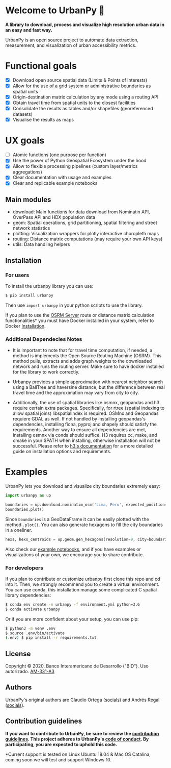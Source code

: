 # Welcome to UrbanPy :city_sunrise:

**A library to download, process and visualize high resolution urban data in an easy and fast way.**

UrbanPy is an open source project to automate data extraction, measurement, and visualization of urban accessibility metrics.

# Functional goals

- [x] Download open source spatial data (Limits & Points of Interests)
- [x] Allow for the use of a grid system or administrative boundaries as spatial units
- [x] Origin-destination matrix calculation by any mode using a routing API
- [x] Obtain travel time from spatial units to the closest facilities
- [x] Consolidate the results as tables and/or shapefiles (georeferenced datasets)
- [x] Visualise the results as maps

# UX goals

- [ ] Atomic functions (one purpose per function)
- [x] Use the power of Python Geospatial Ecosystem under the hood
- [x] Allow to flexible processing pipelines (custom layer/metrics aggregations)
- [x] Clear documentation with usage and examples
- [x] Clear and replicable example notebooks

## Main modules

- download: Main functions for data download from Nominatin API, OverPass API and HDX population data
- geom: Spatial operations, grid partitioning, spatial filtering and street network statistics
- plotting: Visualization wrappers for plotly interactive choropleth maps
- routing: Distance matrix computations (may require your own API keys)
- utils: Data handling helpers

## Installation

### For users

To install the urbanpy library you can use:

```sh
$ pip install urbanpy
```

Then use `import urbanpy` in your python scripts to use the library.

If you plan to use the [OSRM Server](http://project-osrm.org/) route or distance matrix calculation functionalities* you must have Docker installed in your system, refer to Docker [Installation](https://www.docker.com/products/docker-desktop).


### Additional Dependecies Notes

- It is important to note that for travel time computation, if needed, a method is implements the Open Source Routing Machine (OSRM). This method pulls, extracts and adds graph weights to the downloaded network and runs the routing server. Make sure to have docker installed for the library to work correctly.

- Urbanpy provides a simple approximation with nearest neighbor search using a BallTree and haversine distance, but the difference between real travel time and the approximation may vary from city to city.  

- Additionally, the use of spatial libraries like osmnx, geopandas and h3 require certain extra packages. Specifically, for rtree (spatial indexing to allow spatial joins) libspatialindex is required. OSMnx and Geopandas requiere GDAL as well. If not handled by installing geopandas's dependencies, installing fiona, pyproj and shapely should satisfy the requirements. Another way to ensure all dependencies are met, installing osmnx via conda should suffice. H3 requires cc, make, and cmake in your $PATH when installing, otherwise installation will not be successful. Please refer to [h3's documentation](https://github.com/uber/h3) for a more
detailed guide on installation options and requirements.

# Examples

UrbanPy lets you download and visualize city boundaries extremely easy:
```python
import urbanpy as up

boundaries = up.download.nominatim_osm('Lima, Peru', expected_position=2)
boundaries.plot()
```

Since `boundaries` is a GeoDataFrame it can be easily plotted with the method `.plot()`. You can also generate hexagons to fill the city boundaries in a oneliner.

```python
hexs, hexs_centroids = up.geom.gen_hexagons(resolution=9, city=boundaries)
```

Also check our [example notebooks](/notebooks), and if you have examples or visualizations of your own, we encourage you to share contribute.

### For developers

If you plan to contribute or customize urbanpy first clone this repo and cd into it. Then, we strongly recommend you to create a virtual environment. You can use conda, this installation manage some complicated C spatial library dependencies:

```sh
$ conda env create -n urbanpy -f environment.yml python=3.6
$ conda activate urbanpy
```

Or if you are more confident about your setup, you can use pip:

```sh
$ python3 -m venv .env
$ source .env/bin/activate
(.env) $ pip install -r requirements.txt
```

## License

Copyright © 2020. Banco Interamericano de Desarrollo ("BID"). Uso autorizado. [AM-331-A3](/LICENSE.md)

## Authors

UrbanPy's original authors are Claudio Ortega ([socials](https://www.linkedin.com/in/claudioortega27/)) and Andrés Regal ([socials](https://www.linkedin.com/in/andrés-regal/)).

## Contribution guidelines

**If you want to contribute to UrbanPy, be sure to review the
[contribution guidelines](CONTRIBUTING.md). This project adheres to UrbanPy's
[code of conduct](CODE_OF_CONDUCT.md). By participating, you are expected to
uphold this code.**

*Current support is tested on Linux Ubuntu 18.04 & Mac OS Catalina, coming soon we will test and support Windows 10.
